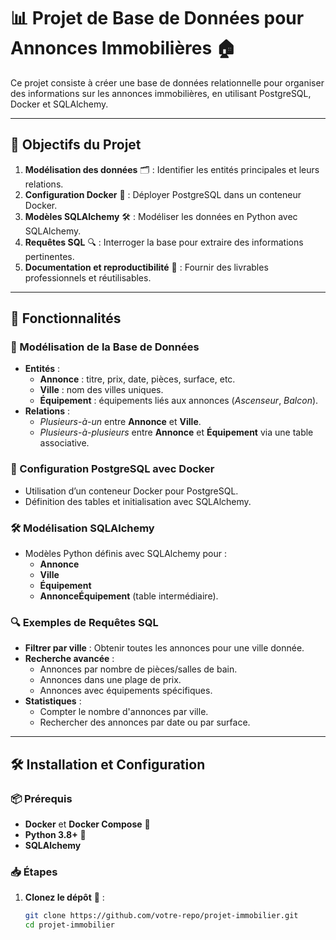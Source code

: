 # 📊 Projet de Base de Données pour Annonces Immobilières 🏠

Ce projet consiste à créer une base de données relationnelle pour organiser des informations sur les annonces immobilières, en utilisant PostgreSQL, Docker et SQLAlchemy.

---

## 🎯 Objectifs du Projet

1. **Modélisation des données** 🗂️ : Identifier les entités principales et leurs relations.
2. **Configuration Docker** 🐳 : Déployer PostgreSQL dans un conteneur Docker.
3. **Modèles SQLAlchemy** 🛠️ : Modéliser les données en Python avec SQLAlchemy.
4. **Requêtes SQL** 🔍 : Interroger la base pour extraire des informations pertinentes.
5. **Documentation et reproductibilité** 📄 : Fournir des livrables professionnels et réutilisables.

---

## 🚀 Fonctionnalités

### 📂 Modélisation de la Base de Données
- **Entités** :
  - **Annonce** : titre, prix, date, pièces, surface, etc.
  - **Ville** : nom des villes uniques.
  - **Équipement** : équipements liés aux annonces (*Ascenseur*, *Balcon*).
- **Relations** :
  - *Plusieurs-à-un* entre **Annonce** et **Ville**.
  - *Plusieurs-à-plusieurs* entre **Annonce** et **Équipement** via une table associative.

### 🐳 Configuration PostgreSQL avec Docker
- Utilisation d’un conteneur Docker pour PostgreSQL.
- Définition des tables et initialisation avec SQLAlchemy.

### 🛠️ Modélisation SQLAlchemy
- Modèles Python définis avec SQLAlchemy pour :
  - **Annonce**
  - **Ville**
  - **Équipement**
  - **AnnonceÉquipement** (table intermédiaire).

### 🔍 Exemples de Requêtes SQL
- **Filtrer par ville** : Obtenir toutes les annonces pour une ville donnée.
- **Recherche avancée** :
  - Annonces par nombre de pièces/salles de bain.
  - Annonces dans une plage de prix.
  - Annonces avec équipements spécifiques.
- **Statistiques** :
  - Compter le nombre d'annonces par ville.
  - Rechercher des annonces par date ou par surface.

---

## 🛠️ Installation et Configuration

### 📦 Prérequis
- **Docker** et **Docker Compose** 🐳
- **Python 3.8+** 🐍
- **SQLAlchemy**

### 📥 Étapes

1. **Clonez le dépôt** 📂 :
   ```bash
   git clone https://github.com/votre-repo/projet-immobilier.git
   cd projet-immobilier
